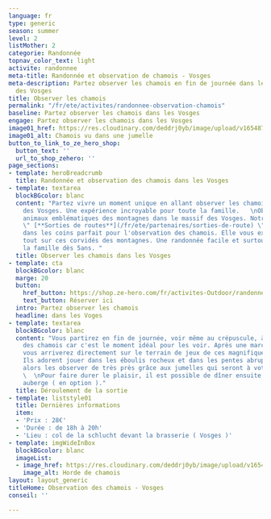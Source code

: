 ```yaml
---
language: fr
type: generic
season: summer
level: 2
listMother: 2
categorie: Randonnée
topnav_color_text: light
activite: randonnee
meta-title: Randonnée et observation de chamois - Vosges
meta-description: Partez observer les chamois en fin de journée dans les montagnes
  des Vosges
title: Observer les chamois
permalink: "/fr/ete/activites/randonnee-observation-chamois"
baseline: Partez observer les chamois dans les Vosges
engage: Partez observer les chamois dans les Vosges
image01_href: https://res.cloudinary.com/deddrj0yb/image/upload/v1654870381/website/Partenaires/Sorties%20de%20route/0BF05CFA-BF59-4622-B034-F92B5A07B856_1_201_a.jpg
image01_alt: Chamois vu dans une jumelle
button_to_link_to_ze_hero_shop:
  button_text: ''
  url_to_shop_zehero: ''
page_sections:
- template: heroBreadcrumb
  title: Randonnée et observation des chamois dans les Vosges
- template: textarea
  blockBGcolor: blanc
  content: "Partez vivre un moment unique en allant observer les chamois dans le massif
    des Vosges. Une expérience incroyable pour toute la famille.   \nObservez ces
    animaux emblématiques des montagnes dans le massif des Vosges. Notre partenaire
    \" [**Sorties de routes**](/fr/ete/partenaires/sorties-de-route) \" vous amène
    dans les coins parfait pour l'observation des chamois. Elle vous expliquera également
    tout sur ces corvidés des montagnes. Une randonnée facile et surtout pour toute
    la famille dès 5ans. "
  title: Observer les chamois dans les Vosges
- template: cta
  blockBGcolor: blanc
  marge: 20
  button:
    href_button: https://shop.ze-hero.com/fr/activites-Outdoor/randonnee/17606-randonnee-famille-observation-chamois-2h-sorties-de-route
    text_button: Réserver ici
  intro: Partez observer les chamois
  headline: dans les Voges
- template: textarea
  blockBGcolor: blanc
  content: "Vous partirez en fin de journée, voir même au crépuscule, à la rencontre
    des chamois car c'est le moment idéal pour les voir. Après une marche d’approche,
    vous arriverez directement sur le terrain de jeux de ces magnifiques chamois.
    Ils adorent jouer dans les éboulis rocheux et dans les pentes abruptes. Vous pourrez
    alors les observer de très près grâce aux jumelles qui seront à votre disposition.
    \  \nPour faire durer le plaisir, il est possible de dîner ensuite dans une ferme
    auberge ( en option )."
  title: Déroulement de la sortie
- template: liststyle01
  title: Dernières informations
  item:
  - 'Prix : 28€'
  - 'Durée : de 18h à 20h'
  - 'Lieu : col de la schlucht devant la brasserie ( Vosges )'
- template: imgWideInBox
  blockBGcolor: blanc
  imageList:
  - image_href: https://res.cloudinary.com/deddrj0yb/image/upload/v1654870471/website/Partenaires/Sorties%20de%20route/fabien-martin-fnpdR-warXQ-unsplash.jpg
    image_alt: Horde de chamois
layout: layout_generic
titleHome: Observation des chamois - Vosges
conseil: ''

---
```

